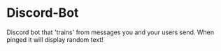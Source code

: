# Discord-Bot
Discord bot that 'trains' from messages you and your users send. When pinged it will display random text!
